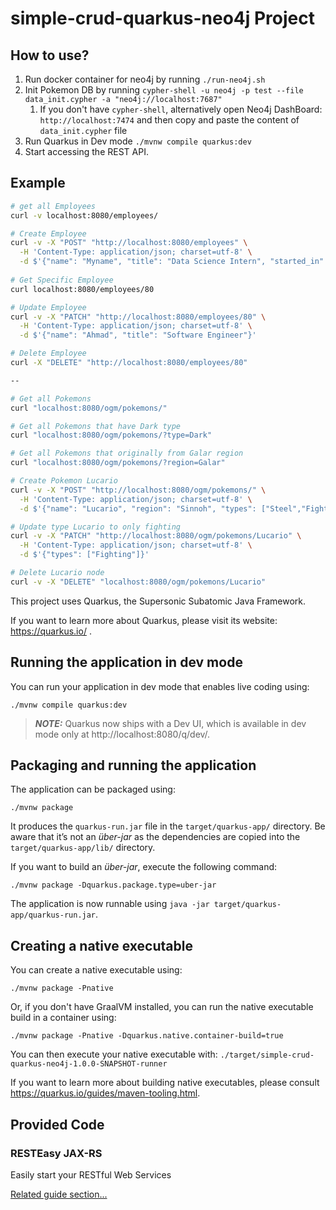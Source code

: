 # simple-crud-quarkus-neo4j Project

## How to use?

1. Run docker container for neo4j by running `./run-neo4j.sh`
2. Init Pokemon DB by running `cypher-shell -u neo4j -p test --file data_init.cypher -a "neo4j://localhost:7687"`
   1. If you don't have `cypher-shell`, alternatively open Neo4j DashBoard: `http://localhost:7474` and then copy and paste the content of `data_init.cypher` file
3. Run Quarkus in Dev mode `./mvnw compile quarkus:dev`
4. Start accessing the REST API.

## Example
```bash
# get all Employees
curl -v localhost:8080/employees/

# Create Employee
curl -v -X "POST" "http://localhost:8080/employees" \
  -H 'Content-Type: application/json; charset=utf-8' \
  -d $'{"name": "Myname", "title": "Data Science Intern", "started_in": "2020"}'
  
# Get Specific Employee
curl localhost:8080/employees/80 

# Update Employee
curl -v -X "PATCH" "http://localhost:8080/employees/80" \
  -H 'Content-Type: application/json; charset=utf-8' \
  -d $'{"name": "Ahmad", "title": "Software Engineer"}'

# Delete Employee
curl -X "DELETE" "http://localhost:8080/employees/80"

--

# Get all Pokemons
curl "localhost:8080/ogm/pokemons/"

# Get all Pokemons that have Dark type
curl "localhost:8080/ogm/pokemons/?type=Dark"

# Get all Pokemons that originally from Galar region
curl "localhost:8080/ogm/pokemons/?region=Galar" 

# Create Pokemon Lucario
curl -v -X "POST" "http://localhost:8080/ogm/pokemons/" \
  -H 'Content-Type: application/json; charset=utf-8' \
  -d $'{"name": "Lucario", "region": "Sinnoh", "types": ["Steel","Fighting"]}'

# Update type Lucario to only fighting
curl -v -X "PATCH" "http://localhost:8080/ogm/pokemons/Lucario" \
  -H 'Content-Type: application/json; charset=utf-8' \
  -d $'{"types": ["Fighting"]}'

# Delete Lucario node
curl -v -X "DELETE" "localhost:8080/ogm/pokemons/Lucario"
```

This project uses Quarkus, the Supersonic Subatomic Java Framework.

If you want to learn more about Quarkus, please visit its website: https://quarkus.io/ .

## Running the application in dev mode

You can run your application in dev mode that enables live coding using:
```shell script
./mvnw compile quarkus:dev
```

> **_NOTE:_**  Quarkus now ships with a Dev UI, which is available in dev mode only at http://localhost:8080/q/dev/.

## Packaging and running the application

The application can be packaged using:
```shell script
./mvnw package
```
It produces the `quarkus-run.jar` file in the `target/quarkus-app/` directory.
Be aware that it’s not an _über-jar_ as the dependencies are copied into the `target/quarkus-app/lib/` directory.

If you want to build an _über-jar_, execute the following command:
```shell script
./mvnw package -Dquarkus.package.type=uber-jar
```

The application is now runnable using `java -jar target/quarkus-app/quarkus-run.jar`.

## Creating a native executable

You can create a native executable using: 
```shell script
./mvnw package -Pnative
```

Or, if you don't have GraalVM installed, you can run the native executable build in a container using: 
```shell script
./mvnw package -Pnative -Dquarkus.native.container-build=true
```

You can then execute your native executable with: `./target/simple-crud-quarkus-neo4j-1.0.0-SNAPSHOT-runner`

If you want to learn more about building native executables, please consult https://quarkus.io/guides/maven-tooling.html.

## Provided Code

### RESTEasy JAX-RS

Easily start your RESTful Web Services

[Related guide section...](https://quarkus.io/guides/getting-started#the-jax-rs-resources)
